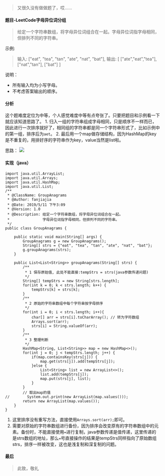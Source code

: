 > 又很久没有做做题了，哎……
<!-- more -->
#### 题目-LeetCode字母异位词分组
> 给定一个字符串数组，将字母异位词组合在一起。字母异位词指字母相同，但排列不同的字符串。

示例:
>输入: ["eat", "tea", "tan", "ate", "nat", "bat"],
输出:
[
  ["ate","eat","tea"],
  ["nat","tan"],
  ["bat"]
]

说明：
- 所有输入均为小写字母。
- 不考虑答案输出的顺序。

#### 分析
这个题难度定位为中等，个人感觉难度中等有点夸张了。只要把题目和示例看一下就应该知道思路了。
	1. 归入一组的字符串组成字母相同，只是顺序不一样而已，因此进行一次排序就好了，相同组的字符串都是同一个字符串形式了，比如示例中的第一组，排序后为`aet`。
	2. 最后用一个map做存储结构，因为HashMap的key是不重复的，用排好序的字符串作为key，value当然是list啦。
	
思路：
![](https://ws1.sinaimg.cn/large/005RsUADgy1g2xg0bd85uj30og0uwn0j.jpg)
#### 实现（java）
```
import java.util.ArrayList;
import java.util.Arrays;
import java.util.HashMap;
import java.util.List;
/**
 * @ClassName: GroupAnagrams
 * @Author: fanjiajia
 * @Date: 2019/5/11 下午3:09
 * @Version: 1.0
 * @Description: 给定一个字符串数组，将字母异位词组合在一起。
 *               字母异位词指字母相同，但排列不同的字符串。
 */
public class GroupAnagrams {

    public static void main(String[] args) {
        GroupAnagrams g = new GroupAnagrams();
        String[] strs = {"eat", "tea", "tan", "ate", "nat", "bat"};
        g.groupAnagrams(strs);
    }

    public List<List<String>> groupAnagrams(String[] strs) {
        /**
         * 1 保存原始值, 此处不能直接:tempStrs = strs(java参数传递问题)
         */
        String[] tempStrs = new String[strs.length];
        for(int k = 0; k < strs.length; k++) {
            tempStrs[k] = strs[k];
        }
        /**
         * 2 原始的字符串数组中每个字符串按字母排序
         */
        for(int i = 0; i < strs.length; i++){
            char[] arr = strs[i].toCharArray(); // 转为字符数组
            Arrays.sort(arr);
            strs[i] = String.valueOf(arr);
        }
        /**
         * 3 整理判断
         */
        HashMap<String, List<String>> map = new HashMap<>();
        for(int j = 0; j < tempStrs.length; j++) {
            if(map.containsKey(strs[j])) {
                map.get(strs[j]).add(tempStrs[j]);
            }else {
                List<String> list = new ArrayList<>();
                list.add(tempStrs[j]);
                map.put(strs[j], list);
            }
        }
        // 取出map的值
//        System.out.print(new ArrayList(map.values()));
        return new ArrayList(map.values());
    }
}
```

1. 这里排序没有重写方法，直接使用`Arrays.sort(arr);`即可。
2. 需要对原始的字符串数组进行备份，因为排序会改变原有的字符串数组中的元素。备份时，不能直接使用`=`进行复制，java参数传递是值传递，这里传递的是strs数组的地址，那么`=`号直接操作的结果是tempStrs同样指向了原始数组strs，排序一样被改变，这也是浅复制和深复制的问题。
#### 最后
> 此致，敬礼